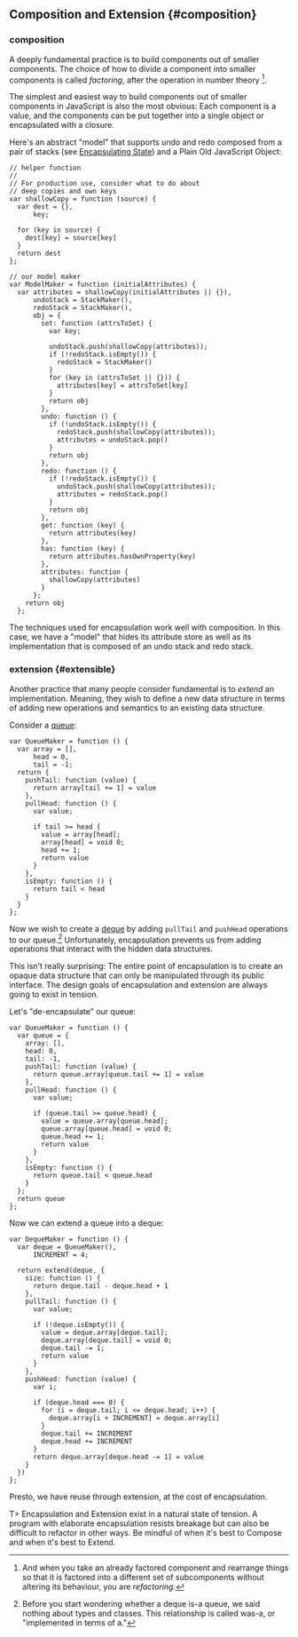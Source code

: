 ## Composition and Extension {#composition}

### composition

A deeply fundamental practice is to build components out of smaller components. The choice of how to divide a component into smaller components is called *factoring*, after the operation in number theory [^refactoring]. 

[^refactoring]: And when you take an already factored component and rearrange things so that it is factored into a different set of subcomponents without altering its behaviour, you are *refactoring*.

The simplest and easiest way to build components out of smaller components in JavaScript is also the most obvious: Each component is a value, and the components can be put together into a single object or encapsulated with a closure.

Here's an abstract "model" that supports undo and redo composed from a pair of stacks (see [Encapsulating State](#encapsulation)) and a Plain Old JavaScript Object:

    // helper function
    //
    // For production use, consider what to do about
    // deep copies and own keys
    var shallowCopy = function (source) {
      var dest = {},
          key;
          
      for (key in source) {
        dest[key] = source[key]
      }
      return dest
    };

    // our model maker
    var ModelMaker = function (initialAttributes) {
      var attributes = shallowCopy(initialAttributes || {}), 
          undoStack = StackMaker(), 
          redoStack = StackMaker(),
          obj = {
            set: function (attrsToSet) {
              var key;
              
              undoStack.push(shallowCopy(attributes));
              if (!redoStack.isEmpty()) {
                redoStack = StackMaker()
              }
              for (key in (attrsToSet || {})) {
                attributes[key] = attrsToSet[key]
              }
              return obj
            },
            undo: function () {
              if (!undoStack.isEmpty()) {
                redoStack.push(shallowCopy(attributes));
                attributes = undoStack.pop()
              }
              return obj
            },
            redo: function () {
              if (!redoStack.isEmpty()) {
                undoStack.push(shallowCopy(attributes));
                attributes = redoStack.pop()
              }
              return obj
            },
            get: function (key) {
              return attributes(key)
            },
            has: function (key) {
              return attributes.hasOwnProperty(key)
            },
            attributes: function {
              shallowCopy(attributes)
            }
          };
        return obj
      };
      
The techniques used for encapsulation work well with composition. In this case, we have a "model" that hides its attribute store as well as its implementation that is composed of an undo stack and redo stack.

### extension {#extensible}

Another practice that many people consider fundamental is to *extend* an implementation. Meaning, they wish to define a new data structure in terms of adding new operations and semantics to an existing data structure.

Consider a [queue]:

    var QueueMaker = function () {
      var array = [], 
          head = 0, 
          tail = -1;
      return {
        pushTail: function (value) {
          return array[tail += 1] = value
        },
        pullHead: function () {
          var value;
          
          if tail >= head {
            value = array[head];
            array[head] = void 0;
            head += 1;
            return value
          }
        },
        isEmpty: function () {
          return tail < head
        }
      }
    };

Now we wish to create a [deque] by adding `pullTail` and `pushHead` operations to our queue.[^wasa] Unfortunately, encapsulation prevents us from adding operations that interact with the hidden data structures.

[queue]: http://duckduckgo.com/Queue_(data_structure)
[deque]: https://en.wikipedia.org/wiki/Double-ended_queue "Double-ended queue"
[^wasa]: Before you start wondering whether a deque is-a queue, we said nothing about types and classes. This relationship is called was-a, or "implemented in terms of a."

This isn't really surprising: The entire point of encapsulation is to create an opaque data structure that can only be manipulated through its public interface. The design goals of encapsulation and extension are always going to exist in tension.

Let's "de-encapsulate" our queue:

    var QueueMaker = function () {
      var queue = {
        array: [], 
        head: 0, 
        tail: -1,
        pushTail: function (value) {
          return queue.array[queue.tail += 1] = value
        },
        pullHead: function () {
          var value;
          
          if (queue.tail >= queue.head) {
            value = queue.array[queue.head];
            queue.array[queue.head] = void 0;
            queue.head += 1;
            return value
          }
        },
        isEmpty: function () {
          return queue.tail < queue.head
        }
      };
      return queue
    };

Now we can extend a queue into a deque:

    var DequeMaker = function () {
      var deque = QueueMaker(),
          INCREMENT = 4;
      
      return extend(deque, {
        size: function () {
          return deque.tail - deque.head + 1
        },
        pullTail: function () {
          var value;
          
          if (!deque.isEmpty()) {
            value = deque.array[deque.tail];
            deque.array[deque.tail] = void 0;
            deque.tail -= 1;
            return value
          }
        },
        pushHead: function (value) {
          var i;
          
          if (deque.head === 0) {
            for (i = deque.tail; i <= deque.head; i++) {
              deque.array[i + INCREMENT] = deque.array[i]
            }
            deque.tail += INCREMENT
            deque.head += INCREMENT
          }
          return deque.array[deque.head -= 1] = value
        }
      })
    };

Presto, we have reuse through extension, at the cost of encapsulation.

T> Encapsulation and Extension exist in a natural state of tension. A program with elaborate encapsulation resists breakage but can also be difficult to refactor in other ways. Be mindful of when it's best to Compose and when it's best to Extend.